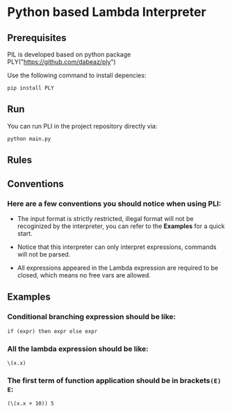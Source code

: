 # Python based Lambda Interpreter

## Prerequisites

PIL is developed based on python package PLY("https://github.com/dabeaz/ply")

Use the following command to install depencies:

`pip install PLY`

## Run

You can run PLI in the project repository directly via:

`python main.py`

## Rules



## Conventions

### Here are a few conventions you should notice when using PLI:

- The input format is strictly restricted, illegal format will not be recoginized by the interpreter, you can refer to the **Examples** for a quick start.

- Notice that this interpreter can only interpret expressions, commands will not be parsed.

- All expressions appeared in the Lambda expression are required to be closed, which means no free vars are allowed.

## Examples

### Conditional branching expression should be like:

`if (expr) then expr else expr`

### All the lambda expression should be like:

`\(x.x)`

### The first term of function application should be in brackets`(E) E`:

`(\(x.x + 10)) 5`
